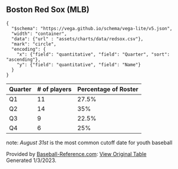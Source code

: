 ## Boston Red Sox (MLB)

```vegalite
{
  "$schema": "https://vega.github.io/schema/vega-lite/v5.json",
  "width": "container",
  "data": {"url" : "assets/charts/data/redsox.csv"},
  "mark": "circle",
  "encoding": {
    "x": {"field": "quantitative", "field": "Quarter", "sort": "ascending"},
    "y": {"field": "quantitative", "field": "Name"}
  }
}
```


|Quarter | # of players | Percentage of Roster|
|-----|----- | -------|
|Q1   | 11   | 27.5%     |
|Q2   | 14   | 35%     |
|Q3   | 9    | 22.5%     |
|Q4   | 6    | 25%     |

note: *August 31st* is the most common cutoff date for youth baseball

Provided by <a href="https://www.sports-reference.com/sharing.html?utm_source=direct&utm_medium=Share&utm_campaign=ShareTool">Baseball-Reference.com</a>: <a href="https://www.baseball-reference.com/teams/BOS/2022.shtml?sr&utm_source=direct&utm_medium=Share&utm_campaign=ShareTool#the40man">View Original Table</a><br>Generated 1/3/2023.